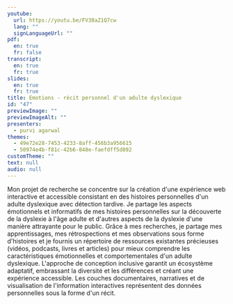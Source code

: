 ```yaml
---
youtube:
  url: https://youtu.be/FV38aZ1Q7cw
  lang: ""
  signLanguageUrl: ""
pdf:
  en: true
  fr: false
transcript:
  en: true
  fr: true
slides:
  en: true
  fr: true
title: Emotions - récit personnel d'un adulte dyslexique
id: "47"
previewImage: ""
previewImageAlt: ""
presenters:
  - purvi agarwal
themes:
  - 49e72e28-7453-4233-8aff-456b3a956615
  - 50974e4b-f81c-42b6-848e-faefdff5d892
customTheme: ""
text: null
audio: null
---
```

Mon projet de recherche se concentre sur la création d'une expérience web interactive et accessible consistant en des histoires personnelles d'un adulte dyslexique avec détection tardive. Je partage les aspects émotionnels et informatifs de mes histoires personnelles sur la découverte de la dyslexie à l'âge adulte et d'autres aspects de la dyslexie d'une manière attrayante pour le public. Grâce à mes recherches, je partage mes apprentissages, mes rétrospections et mes observations sous forme d'histoires et je fournis un répertoire de ressources existantes précieuses (vidéos, podcasts, livres et articles) pour mieux comprendre les caractéristiques émotionnelles et comportementales d'un adulte dyslexique. L'approche de conception inclusive garantit un écosystème adaptatif, embrassant la diversité et les différences et créant une expérience accessible. Les couches documentaires, narratives et de visualisation de l'information interactives représentent des données personnelles sous la forme d'un récit.
